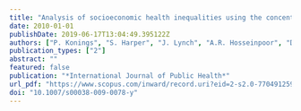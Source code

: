 ```yaml
---
title: "Analysis of socioeconomic health inequalities using the concentration index"
date: 2010-01-01
publishDate: 2019-06-17T13:04:49.395122Z
authors: ["P. Konings", "S. Harper", "J. Lynch", "A.R. Hosseinpoor", "D. Berkvens", "V. Lorant", "A. Geckova", "N. Speybroeck"]
publication_types: ["2"]
abstract: ""
featured: false
publication: "*International Journal of Public Health*"
url_pdf: "https://www.scopus.com/inward/record.uri?eid=2-s2.0-77049125936&doi=10.1007%2fs00038-009-0078-y&partnerID=40&md5=21ccdc05f2f4f9749672a740b76516bc"
doi: "10.1007/s00038-009-0078-y"
---
```


